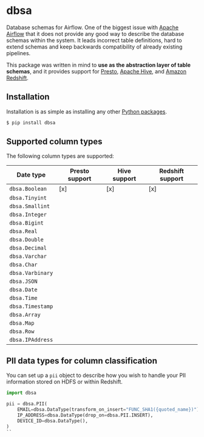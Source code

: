 # dbsa

Database schemas for Airflow. One of the biggest issue with [Apache Airflow](https://airflow.apache.org/index.html) that it does not provide any good way to describe the database schemas within the system. It leads incorrect table definitions, hard to extend schemas and keep backwards compatibility of already existing pipelines.

This package was written in mind to **use as the abstraction layer of table schemas**, and it provides support for [Presto](http://prestodb.github.io/), [Apache Hive](https://hive.apache.org/), and [Amazon Redshift](https://aws.amazon.com/redshift/).

## Installation

Installation is as simple as installing any other [Python packages](https://www.python.org/). 

```bash
$ pip install dbsa
```

## Supported column types

The following column types are supported:

| Date type | Presto support | Hive support | Redshift support |
| --------- | -------------- | ------------ | ---------------- |
| `dbsa.Boolean` | [x] | [x] | [x] |
| `dbsa.Tinyint` | | | |
| `dbsa.Smallint` | | | |
| `dbsa.Integer` | | | |
| `dbsa.Bigint` | | | |
| `dbsa.Real` | | | |
| `dbsa.Double` | | | |
| `dbsa.Decimal` | | | |
| `dbsa.Varchar` | | | |
| `dbsa.Char` | | | |
| `dbsa.Varbinary` | | | |
| `dbsa.JSON` | | | |
| `dbsa.Date` | | | |
| `dbsa.Time` | | | |
| `dbsa.Timestamp` | | | |
| `dbsa.Array` | | | |
| `dbsa.Map` | | | |
| `dbsa.Row` | | | |
| `dbsa.IPAddress` | | | |

## PII data types for column classification

You can set up a `pii` object to describe how you wish to handle your PII information stored on HDFS or within Redshift.

```python
import dbsa

pii = dbsa.PII(
    EMAIL=dbsa.DataType(transform_on_insert="FUNC_SHA1({quoted_name})"),
    IP_ADDRESS=dbsa.DataType(drop_on=dbsa.PII.INSERT),
    DEVICE_ID=dbsa.DataType(),
)
``